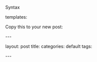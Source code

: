 Syntax

templates:


Copy this to your new post:

\---

layout: post 
title: 
categories: default 
tags: 

\---
